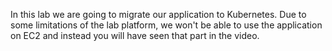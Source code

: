 In this lab we are going to migrate our application to Kubernetes. Due to some limitations of the lab platform, we won't be able to use the application on EC2 and instead you will have seen that part in the video. 